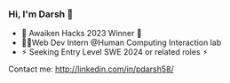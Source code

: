 ### Hi, I'm Darsh 👋
- 🎉 Awaiken Hacks 2023 Winner 🎉
- 👨‍💻Web Dev Intern @Human Computing Interaction lab
- ⚡︎ Seeking Entry Level SWE 2024 or related roles ⚡︎

Contact me: http://linkedin.com/in/pdarsh58/









